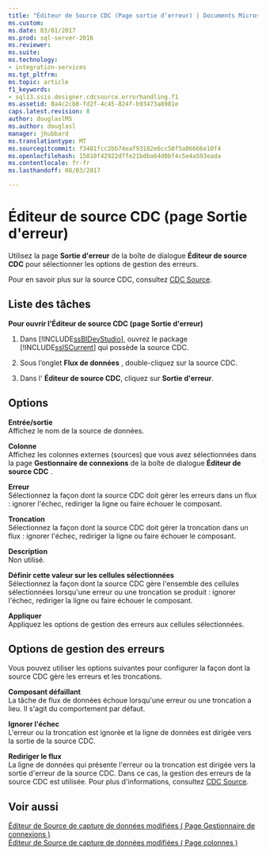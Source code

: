 ```yaml
---
title: "Éditeur de Source CDC (Page sortie d’erreur) | Documents Microsoft"
ms.custom: 
ms.date: 03/01/2017
ms.prod: sql-server-2016
ms.reviewer: 
ms.suite: 
ms.technology:
- integration-services
ms.tgt_pltfrm: 
ms.topic: article
f1_keywords:
- sql13.ssis.designer.cdcsource.errorhandling.f1
ms.assetid: 8a4c2cb8-fd2f-4c45-824f-b93473a8981e
caps.latest.revision: 8
author: douglaslMS
ms.author: douglasl
manager: jhubbard
ms.translationtype: MT
ms.sourcegitcommit: f3481fcc2bb74eaf93182e6cc58f5a06666e10f4
ms.openlocfilehash: 15818f42922d7fe21bdba64d0bf4c5e4a593eada
ms.contentlocale: fr-fr
ms.lasthandoff: 08/03/2017

---
```

# <a name="cdc-source-editor-error-output-page"></a>Éditeur de source CDC (page Sortie d'erreur)
  Utilisez la page **Sortie d'erreur** de la boîte de dialogue **Éditeur de source CDC** pour sélectionner les options de gestion des erreurs.  
  
 Pour en savoir plus sur la source CDC, consultez [CDC Source](../../integration-services/data-flow/cdc-source.md).  
  
## <a name="task-list"></a>Liste des tâches  
 **Pour ouvrir l'Éditeur de source CDC (page Sortie d'erreur)**  
  
1.  Dans [!INCLUDE[ssBIDevStudio](../../includes/ssbidevstudio-md.md)], ouvrez le package [!INCLUDE[ssISCurrent](../../includes/ssiscurrent-md.md)] qui possède la source CDC.  
  
2.  Sous l’onglet **Flux de données** , double-cliquez sur la source CDC.  
  
3.  Dans l' **Éditeur de source CDC**, cliquez sur **Sortie d'erreur**.  
  
## <a name="options"></a>Options  
 **Entrée/sortie**  
 Affichez le nom de la source de données.  
  
 **Colonne**  
 Affichez les colonnes externes (sources) que vous avez sélectionnées dans la page **Gestionnaire de connexions** de la boîte de dialogue **Éditeur de source CDC** .  
  
 **Erreur**  
 Sélectionnez la façon dont la source CDC doit gérer les erreurs dans un flux : ignorer l'échec, rediriger la ligne ou faire échouer le composant.  
  
 **Troncation**  
 Sélectionnez la façon dont la source CDC doit gérer la troncation dans un flux : ignorer l'échec, rediriger la ligne ou faire échouer le composant.  
  
 **Description**  
 Non utilisé.  
  
 **Définir cette valeur sur les cellules sélectionnées**  
 Sélectionnez la façon dont la source CDC gère l'ensemble des cellules sélectionnées lorsqu'une erreur ou une troncation se produit : ignorer l'échec, rediriger la ligne ou faire échouer le composant.  
  
 **Appliquer**  
 Appliquez les options de gestion des erreurs aux cellules sélectionnées.  
  
## <a name="error-handling-options"></a>Options de gestion des erreurs  
 Vous pouvez utiliser les options suivantes pour configurer la façon dont la source CDC gère les erreurs et les troncations.  
  
 **Composant défaillant**  
 La tâche de flux de données échoue lorsqu'une erreur ou une troncation a lieu. Il s'agit du comportement par défaut.  
  
 **Ignorer l'échec**  
 L'erreur ou la troncation est ignorée et la ligne de données est dirigée vers la sortie de la source CDC.  
  
 **Rediriger le flux**  
 La ligne de données qui présente l'erreur ou la troncation est dirigée vers la sortie d'erreur de la source CDC. Dans ce cas, la gestion des erreurs de la source CDC est utilisée. Pour plus d'informations, consultez [CDC Source](../../integration-services/data-flow/cdc-source.md).  
  
## <a name="see-also"></a>Voir aussi  
 [Éditeur de Source de capture de données modifiées &#40; Page Gestionnaire de connexions &#41;](../../integration-services/data-flow/cdc-source-editor-connection-manager-page.md)   
 [Éditeur de Source de capture de données modifiées &#40; Page colonnes &#41;](../../integration-services/data-flow/cdc-source-editor-columns-page.md)  
  
  
